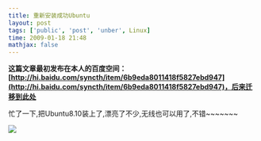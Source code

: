 ```yaml
---
title: 重新安装成功Ubuntu
layout: post
tags: ['public', 'post', 'unber', Linux]
time: 2009-01-18 21:48
mathjax: false
---
```

<b>这篇文章最初发布在本人的百度空间：[http://hi.baidu.com/syncth/item/6b9eda8011418f5827ebd947](http://hi.baidu.com/syncth/item/6b9eda8011418f5827ebd947)，后来迁移到此处</b>

<p> 忙了一下,把Ubuntu8.10装上了,漂亮了不少,无线也可以用了,不错~~~~~~~</p><p><img small="0" src="/img/baidu-hi/49177c35bf14e1255bb5f589.jpg"/></p>
